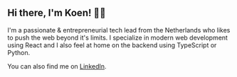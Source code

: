 ## Hi there, I'm Koen! 👋🏼

I'm a passionate & entrepreneurial tech lead from the Netherlands who likes to push the web beyond it's limits. I specialize in modern web development using React and I also feel at home on the backend using TypeScript or Python.

You can also find me on [LinkedIn](http://nl.linkedin.com/in/vangilst/).
